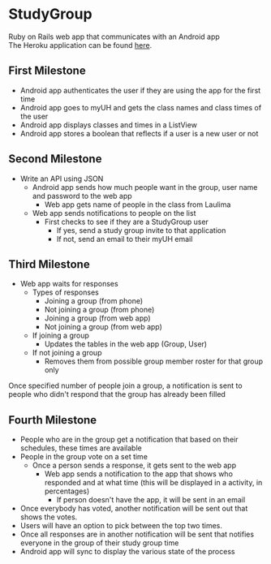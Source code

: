 StudyGroup
==========

Ruby on Rails web app that communicates with an Android app <br>
The Heroku application can be found <a href = "http://study-group-creator.herokuapp.com/">here</a>.

First Milestone
---------------
* Android app authenticates the user if they are using the app for the first time
* Android app goes to myUH and gets the class names and class times of the user
* Android app displays classes and times in a ListView
* Android app stores a boolean that reflects if a user is a new user or not

Second Milestone
----------------
* Write an API using JSON
  * Android app sends how much people want in the group, user name and password to the web app
    * Web app gets name of people in the class from Laulima
  * Web app sends notifications to people on the list
    * First checks to see if they are a StudyGroup user
      * If yes, send a study group invite to that application
      * If not, send an email to their myUH email

Third Milestone
---------------
* Web app waits for responses
  * Types of responses
    * Joining a group (from phone)
    * Not joining a group (from phone)
    * Joining a group (from web app)
    * Not joining a group (from web app)
  * If joining a group
    * Updates the tables in the web app (Group, User)
  * If not joining a group
    * Removes them from possible group member roster for that group only

Once specified number of people join a group, a notification is sent to people who didn't respond that the group
has already been filled

Fourth Milestone
-----------------
* People who are in the group get a notification that based on their schedules, these times are available
* People in the group vote on a set time
  * Once a person sends a response, it gets sent to the web app
    * Web app sends a notification to the app that shows who responded and at what time (this will be displayed in a activity, in percentages)
      * If person doesn't have the app, it will be sent in an email 
* Once everybody has voted, another notification will be sent out that shows the votes.  
* Users will have an option to pick between the top two times.
* Once all responses are in another notification will be sent that notifies everyone in the group of their study group time
* Android app will sync to display the various state of the process
